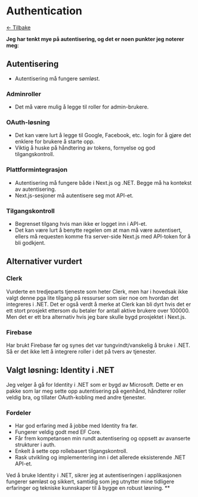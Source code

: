 # Authentication

[<- Tilbake](/)

**Jeg har tenkt mye på autentisering, og det er noen punkter jeg noterer meg**:

## Autentisering

-  Autentisering må fungere sømløst.

### Adminroller

-  Det må være mulig å legge til roller for admin-brukere.

### OAuth-løsning

-  Det kan være lurt å legge til Google, Facebook, etc. login for å gjøre det enklere for brukere å starte opp.
-  Viktig å huske på håndtering av tokens, fornyelse og god tilgangskontroll.

### Plattformintegrasjon

-  Autentisering må fungere både i Next.js og .NET. Begge må ha kontekst av autentisering.
-  Next.js-sesjoner må autentisere seg mot API-et.

### Tilgangskontroll

-  Begrenset tilgang hvis man ikke er logget inn i API-et.
-  Det kan være lurt å benytte regelen om at man må være autentisert, ellers må requesten komme fra server-side Next.js med API-token for å bli godkjent.

## Alternativer vurdert

### Clerk

Vurderte en tredjeparts tjeneste som heter Clerk, men har i hovedsak ikke valgt denne pga lite tilgang på ressurser som sier noe om hvordan det integreres i .NET. Det er også verdt å merke at Clerk kan bli dyrt hvis det er ett stort prosjekt ettersom du betaler for antall aktive brukere over 100000. Men det er ett bra alternativ hvis jeg bare skulle bygd prosjektet i Next.js.

### Firebase

Har brukt Firebase før og synes det var tungvindt/vanskelig å bruke i .NET. Så er det ikke lett å integrere roller i det på tvers av tjenester.

## Valgt løsning: Identity i .NET

Jeg velger å gå for Identity i .NET som er bygd av Microsoft. Dette er en pakke som lar meg sette opp autentisering på egenhånd, håndterer roller veldig bra, og tillater OAuth-kobling med andre tjenester.

### Fordeler

-  Har god erfaring med å jobbe med Identity fra før.
-  Fungerer veldig godt med EF Core.
-  Får frem kompetansen min rundt autentisering og oppsett av avanserte strukturer i auth.
-  Enkelt å sette opp rollebasert tilgangskontroll.
-  Rask utvikling og implementering inn i det allerede eksisterende .NET API-et.

Ved å bruke Identity i .NET, sikrer jeg at autentiseringen i applikasjonen fungerer sømløst og sikkert, samtidig som jeg utnytter mine tidligere erfaringer og tekniske kunnskaper til å bygge en robust løsning.
**